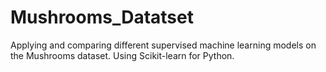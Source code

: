 # Mushrooms_Datatset
Applying and comparing different supervised machine learning models on the Mushrooms dataset.
Using Scikit-learn for Python.
